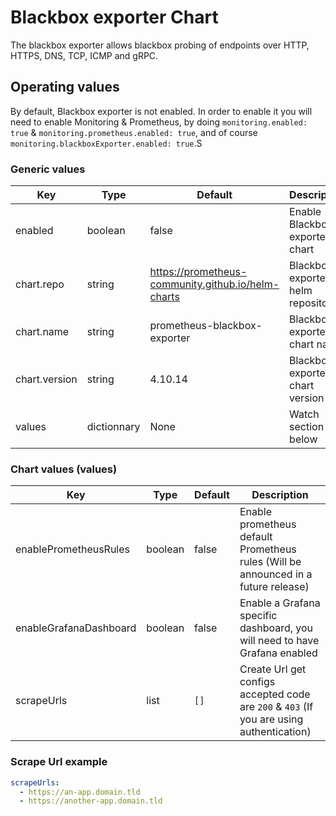 # Blackbox exporter Chart

The blackbox exporter allows blackbox probing of endpoints over HTTP, HTTPS, DNS, TCP, ICMP and gRPC.

## Operating values

By default, Blackbox exporter is not enabled. In order to enable it you will need to enable Monitoring & Prometheus, by doing `monitoring.enabled: true` & `monitoring.prometheus.enabled: true`, and of course `monitoring.blackboxExporter.enabled: true`.S

### Generic values

| Key | Type | Default | Description |
|-----|------|---------|-------------|
| enabled | boolean | false | Enable Blackbox exporter chart |
| chart.repo | string | <https://prometheus-community.github.io/helm-charts> | Blackbox exporter helm repository |
| chart.name | string | prometheus-blackbox-exporter | Blackbox exporter chart name |
| chart.version | string | 4.10.14 | Blackbox exporter chart version |
| values | dictionnary | None | Watch section below |

### Chart values (values)

| Key | Type | Default | Description |
|-----|------|---------|-------------|
| enablePrometheusRules | boolean | false | Enable prometheus default Prometheus rules (Will be announced in a future release) |
| enableGrafanaDashboard | boolean | false | Enable a Grafana specific dashboard, you will need to have Grafana enabled |
| scrapeUrls | list | `[]` | Create Url get configs accepted code are `200` & `403` (If you are using authentication) |

### Scrape Url example

```yaml
scrapeUrls:
  - https://an-app.domain.tld
  - https://another-app.domain.tld
```
